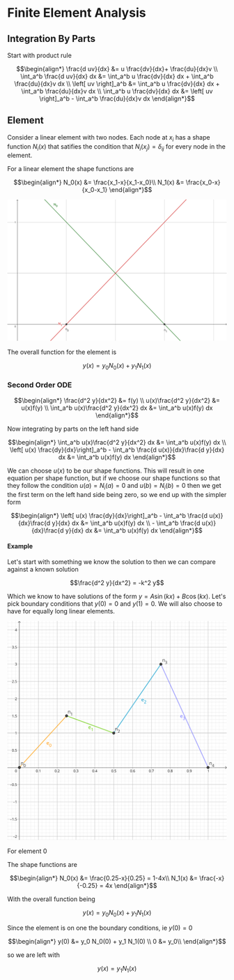 # Finite Element Analysis

## Integration By Parts

Start with product rule

``` math
\begin{align*}
\frac{d uv}{dx} &= u \frac{dv}{dx}+ \frac{du}{dx}v \\
\int_a^b \frac{d uv}{dx} dx &= \int_a^b u \frac{dv}{dx} dx + \int_a^b \frac{du}{dx}v dx \\
\left[ uv \right]_a^b &= \int_a^b u \frac{dv}{dx} dx + \int_a^b \frac{du}{dx}v dx \\
\int_a^b u \frac{dv}{dx} dx &= \left[ uv \right]_a^b - \int_a^b \frac{du}{dx}v dx 
\end{align*}
```

## Element

Consider a linear element with two nodes. Each node at $x_i$ has a shape function $N_i(x)$ that satifies the condition that $N_i(x_j)=\delta_{ij}$ for every node in the element.

For a linear element the shape functions are

``` math
\begin{align*}
N_0(x) &= \frac{x_1-x}{x_1-x_0}\\
N_1(x) &= \frac{x_0-x}{x_0-x_1}
\end{align*}
```

![shape functions](shape-functions.svg)

The overall function for the element is

``` math
y(x) = y_0 N_0(x) + y_1 N_1(x)
```

### Second Order ODE

``` math
\begin{align*}
\frac{d^2 y}{dx^2} &= f(y) \\
u(x)\frac{d^2 y}{dx^2} &= u(x)f(y) \\
\int_a^b u(x)\frac{d^2 y}{dx^2} dx &= \int_a^b u(x)f(y) dx
\end{align*}
```
Now integrating by parts on the left hand side
``` math
\begin{align*}
\int_a^b u(x)\frac{d^2 y}{dx^2} dx &= \int_a^b u(x)f(y) dx \\
\left[ u(x) \frac{dy}{dx}\right]_a^b - \int_a^b \frac{d u(x)}{dx}\frac{d y}{dx} dx &= \int_a^b u(x)f(y) dx 
\end{align*}
```
We can choose $u(x)$ to be our shape functions. This will result in one equation per shape function, but if we choose our shape functions so that they follow the condition $u(a)=N_i(a)=0$ and $u(b)=N_i(b)=0$ then we get the first term on the left hand side being zero, so we end up with the simpler form
``` math
\begin{align*}
\left[ u(x) \frac{dy}{dx}\right]_a^b - \int_a^b \frac{d u(x)}{dx}\frac{d y}{dx} dx &= \int_a^b u(x)f(y) dx \\
- \int_a^b \frac{d u(x)}{dx}\frac{d y}{dx} dx &= \int_a^b u(x)f(y) dx
\end{align*}
```

#### Example

Let's start with something we know the solution to then we can compare against a known solution
``` math
\frac{d^2 y}{dx^2} = -k^2 y
```
Which we know to have solutions of the form $y=A\sin(kx)+B\cos(kx)$. Let's pick boundary conditions that $y(0)=0$ and $y(1)=0$. We will also choose to have for equally long linear elements.

![The elements](elements.svg)

For element 0

The shape functions are

``` math
\begin{align*}
N_0(x) &= \frac{0.25-x}{0.25} = 1-4x\\
N_1(x) &= \frac{-x}{-0.25} = 4x
\end{align*}
```

With the overall function being
``` math
y(x) = y_0 N_0(x) + y_1 N_1(x)
```
Since the element is on one the boundary conditions, ie $y(0)=0$
``` math
\begin{align*}
y(0) &= y_0 N_0(0) + y_1 N_1(0) \\
0 &= y_0\\
\end{align*}
```
so we are left with
``` math
y(x) = y_1 N_1(x)
```
